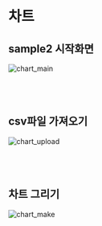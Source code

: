 # 차트

## sample2 시작화면
![chart_main](https://github.com/HaruNine/Window_Form_example/assets/149753122/05e8262b-d5aa-4aa7-9e47-b885a0f7324d)
<br/><br/><br/><br/>

## csv파일 가져오기
![chart_upload](https://github.com/HaruNine/Window_Form_example/assets/149753122/f4f0ba77-3ae9-4551-872a-69cf6ea6c4a9)
<br/><br/><br/><br/>
## 차트 그리기
![chart_make](https://github.com/HaruNine/Window_Form_example/assets/149753122/bf62e471-e673-4e54-8f61-1ccfbe5c4242)
<br/><br/><br/><br/>
